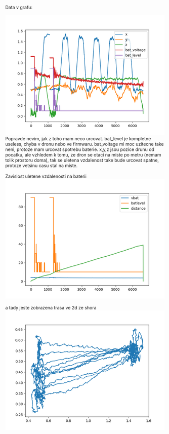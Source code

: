 Data v grafu:
<br>
<br>
![fig1](plot.png)
<br>
Popravde nevim, jak z toho mam neco urcovat.
bat_level je kompletne useless, chyba v dronu nebo ve firmwaru.
bat_voltage mi moc uzitecne take neni, protoze mam urcovat spotrebu baterie.
x,y,z jsou pozice drunu od pocatku, ale vzhledem k tomu, ze dron se otaci na miste po metru
(nemam tolik prostoru doma), tak se uletena vzdalenost take bude urcovat spatne, protoze vetsinu casu stal na miste.
<br>
<br>
Zavislost uletene vzdalenosti na baterii
<br>
![fig2](bat.png)
<br>
<br>
a tady jeste zobrazena trasa ve 2d ze shora
<br>
![fig3](trace.png)


